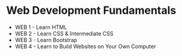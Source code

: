 # Web Development Fundamentals

* WEB 1 - Learn HTML
* WEB 2 - Learn CSS & Intermediate CSS
* WEB 3 - Learn Bootstrap
* WEB 4 - Learn to Build Websites on Your Own Computer
